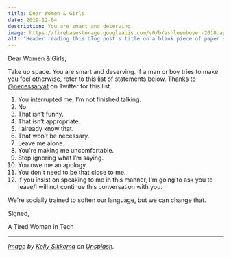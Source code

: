 ```yaml
---
title: Dear Women & Girls
date: 2019-12-04
description: You are smart and deserving.
image: https://firebasestorage.googleapis.com/v0/b/ashleemboyer-2018.appspot.com/o/images%2Fdearwomenandgirls.png?alt=media&token=5ae75ee7-bdca-4f00-aae0-8bffcde759c6
alt: "Header reading this blog post's title on a blank piece of paper sitting atop a desk with writing pens and ink."
---
```


Dear Women & Girls,

Take up space. You are smart and deserving. If a man or boy tries to make you feel otherwise, refer to this list of statements below. Thanks to [@necessaryaf](https://twitter.com/necessaryaf/status/1193608467904368642) on Twitter for this list.

1. You interrupted me, I’m not finished talking.
2. No.
3. That isn’t funny.
4. That isn’t appropriate.
5. I already know that.
6. That won’t be necessary.
7. Leave me alone.
8. You're making me uncomfortable.
9. Stop ignoring what I’m saying.
10. You owe me an apology.
11. You don't need to be that close to me.
12. If you insist on speaking to me in this manner, I’m going to ask you to leave/I will not continue this conversation with you.

We're socially trained to soften our language, but we can change that.

Signed,

A Tired Woman in Tech

---

_[Image](https://unsplash.com/photos/Oz_J_FXKvIs) by [Kelly Sikkema](https://unsplash.com/@kellysikkema) on [Unsplash](https://unsplash.com)._
